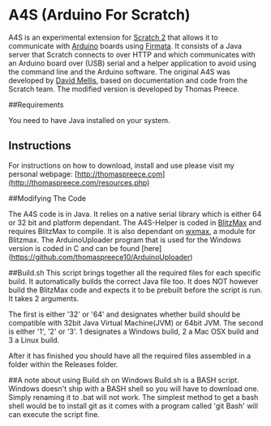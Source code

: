 # A4S (Arduino For Scratch)

A4S is an experimental extension for [Scratch 2](http://scratch.mit.edu) that allows it to communicate with [Arduino](http://www.arduino.cc) boards using [Firmata](http://firmata.org/). It consists of a Java server that Scratch connects to over HTTP and which communicates with an Arduino board over (USB) serial and a helper application to avoid using the command line and the Arduino software. The original A4S was developed by [David Mellis](https://github.com/damellis/A4S/), based on documentation and code from the Scratch team. The modified version is developed by Thomas Preece.

##Requirements

You need to have Java installed on your system.

## Instructions

For instructions on how to download, install and use please visit my personal webpage: [http://thomaspreece.com](http://thomaspreece.com/resources.php)

##Modifying The Code

The A4S code is in Java. It relies on a native serial library which is either 64 or 32 bit and platform dependant.
The A4S-Helper is coded in [BlitzMax](http://www.blitzmax.com/) and requires BlitzMax to compile. It is also dependant on [wxmax](https://code.google.com/p/wxmax/), a module for Blitzmax.
The ArduinoUploader program that is used for the Windows version is coded in C and can be found [here] (https://github.com/thomaspreece10/ArduinoUploader)

##Build.sh
This script brings together all the required files for each specific build. It automatically builds the correct Java file too. It does NOT however build the BlitzMax code and expects it to be prebuilt before the script is run. It takes 2 arguments.

The first is either '32' or '64' and designates whether build should be compatible with 32bit Java Virtual Machine(JVM) or 64bit JVM.
The second is either '1', '2' or '3'. 1 designates a Windows build, 2 a Mac OSX build and 3 a Linux build.

After it has finished you should have all the required files assembled in a folder within the Releases folder.

##A note about using Build.sh on Windows
Build.sh is a BASH script. Windows doesn't ship with a BASH shell so you will have to download one. Simply renaming it to .bat will not work. The simplest method to get a bash shell would be to install git as it comes with a program called 'git Bash' will can execute the script fine.